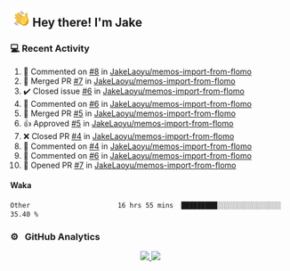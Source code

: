 <img alt="Night Coding" src="./assets/Hand%20Wave.gif" width='40' align="left"/><h2>Hey there! I'm Jake</h2>

### 💻 Recent Activity

<!--RECENT_ACTIVITY:start-->
1. 💬 Commented on [#8](https://github.com/JakeLaoyu/memos-import-from-flomo/issues/8#issuecomment-1657565477) in [JakeLaoyu/memos-import-from-flomo](https://github.com/JakeLaoyu/memos-import-from-flomo)<br>
2. 🎉 Merged PR [#7](https://github.com/JakeLaoyu/memos-import-from-flomo/pull/7) in [JakeLaoyu/memos-import-from-flomo](https://github.com/JakeLaoyu/memos-import-from-flomo)<br>
3. ✔️ Closed issue [#6](https://github.com/JakeLaoyu/memos-import-from-flomo/issues/6) in [JakeLaoyu/memos-import-from-flomo](https://github.com/JakeLaoyu/memos-import-from-flomo)<br>
4. 💬 Commented on [#6](https://github.com/JakeLaoyu/memos-import-from-flomo/issues/6#issuecomment-1657209397) in [JakeLaoyu/memos-import-from-flomo](https://github.com/JakeLaoyu/memos-import-from-flomo)<br>
5. 🎉 Merged PR [#5](https://github.com/JakeLaoyu/memos-import-from-flomo/pull/5) in [JakeLaoyu/memos-import-from-flomo](https://github.com/JakeLaoyu/memos-import-from-flomo)<br>
6. 👍 Approved [#5](https://github.com/JakeLaoyu/memos-import-from-flomo/pull/5#pullrequestreview-1553663730) in [JakeLaoyu/memos-import-from-flomo](https://github.com/JakeLaoyu/memos-import-from-flomo)<br>
7. ❌ Closed PR [#4](https://github.com/JakeLaoyu/memos-import-from-flomo/pull/4) in [JakeLaoyu/memos-import-from-flomo](https://github.com/JakeLaoyu/memos-import-from-flomo)<br>
8. 💬 Commented on [#4](https://github.com/JakeLaoyu/memos-import-from-flomo/pull/4#issuecomment-1657206953) in [JakeLaoyu/memos-import-from-flomo](https://github.com/JakeLaoyu/memos-import-from-flomo)<br>
9. 💬 Commented on [#6](https://github.com/JakeLaoyu/memos-import-from-flomo/issues/6#issuecomment-1657205893) in [JakeLaoyu/memos-import-from-flomo](https://github.com/JakeLaoyu/memos-import-from-flomo)<br>
10. 💪 Opened PR [#7](https://github.com/JakeLaoyu/memos-import-from-flomo/pull/7) in [JakeLaoyu/memos-import-from-flomo](https://github.com/JakeLaoyu/memos-import-from-flomo)<br>
<!--RECENT_ACTIVITY:end-->

#### Waka

<!--START_SECTION:waka-->

```text
Other                      16 hrs 55 mins  █████████░░░░░░░░░░░░░░░░   35.40 %
```

<!--END_SECTION:waka-->

### ⚙️ &nbsp; GitHub Analytics

<p align="center">
<a href="https://github.com/JakeLaoyu">
  <img height="180em" src="https://github-readme-stats-eight-theta.vercel.app/api?username=jakelaoyu&show_icons=true&theme=algolia&include_all_commits=true&count_private=true"/>
  <img height="180em" src="https://github-readme-stats-eight-theta.vercel.app/api/top-langs/?username=jakelaoyu&layout=compact&langs_count=8&theme=algolia&hide=html&count_private=true"/>
</a>
</p>

<!-- ### 🤝🏻 &nbsp; Connect with Me

<p align="center">
<a href="https://i.jakeyu.top"><img src="https://img.shields.io/badge/-i.jakeyu.top-3423A6?style=flat&logo=Google-Chrome&logoColor=white"/></a>
<a href="mailto:jake.laoyu@gmail.com"><img src="https://img.shields.io/badge/-jake.laoyu@gmail.com-D14836?style=flat&logo=Gmail&logoColor=white"/></a>
</p> -->
